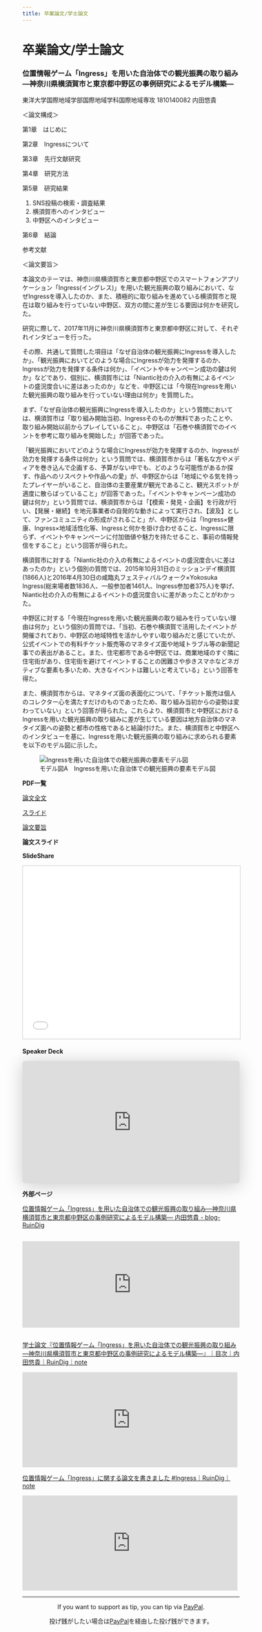 ```yaml
---
title: 卒業論文/学士論文
---
```


# 卒業論文/学士論文

### 位置情報ゲーム「Ingress」を用いた自治体での観光振興の取り組み―神奈川県横須賀市と東京都中野区の事例研究によるモデル構築―

東洋大学国際地域学部国際地域学科国際地域専攻 1810140082 内田悠貴

＜論文構成＞

第1章　はじめに

第2章　Ingressについて

第3章　先行文献研究

第4章　研究方法

第5章　研究結果
1. SNS投稿の検索・調査結果
2. 横須賀市へのインタビュー
3. 中野区へのインタビュー

第6章　結論

参考文献

＜論文要旨＞

本論文のテーマは、神奈川県横須賀市と東京都中野区でのスマートフォンアプリケーション「Ingress(イングレス)」を用いた観光振興の取り組みにおいて、なぜIngressを導入したのか、また、積極的に取り組みを進めている横須賀市と現在は取り組みを行っていない中野区、双方の間に差が生じる要因は何かを研究した。

研究に際して、2017年11月に神奈川県横須賀市と東京都中野区に対して、それぞれインタビューを行った。

その際、共通して質問した項目は「なぜ自治体の観光振興にIngressを導入したか」、「観光振興においてどのような場合にIngressが効力を発揮するのか、Ingressが効力を発揮する条件は何か」、「イベントやキャンペーン成功の鍵は何か」などであり、個別に、横須賀市には「Niantic社の介入の有無によるイベントの盛況度合いに差はあったのか」などを、中野区には「今現在Ingressを用いた観光振興の取り組みを行っていない理由は何か」を質問した。

まず、「なぜ自治体の観光振興にIngressを導入したのか」という質問においては、横須賀市は「取り組み開始当初、Ingressそのものが無料であったことや、取り組み開始以前からプレイしていること」、中野区は「石巻や横須賀でのイベントを参考に取り組みを開始した」が回答であった。

「観光振興においてどのような場合にIngressが効力を発揮するのか、Ingressが効力を発揮する条件は何か」という質問では、横須賀市からは「著名な方やメディアを巻き込んで企画する、予算がない中でも、どのような可能性があるか探す、作品へのリスペクトや作品への愛」が、中野区からは「地域にやる気を持ったプレイヤーがいること、自治体の主要産業が観光であること、観光スポットが適度に散らばっていること」が回答であった。「イベントやキャンペーン成功の鍵は何か」という質問では、横須賀市からは「【模索・発見・企画】を行政が行い、【発展・継続】を地元事業者の自発的な動きによって実行され、【波及】として、ファンコミュニティの形成がされること」が、中野区からは「Ingress×健康、Ingress×地域活性化等、Ingressと何かを掛け合わせること、Ingressに限らず、イベントやキャンペーンに付加価値や魅力を持たせること、事前の情報発信をすること」という回答が得られた。

横須賀市に対する「Niantic社の介入の有無によるイベントの盛況度合いに差はあったのか」という個別の質問では、2015年10月31日のミッションデイ横須賀(1866人)と2016年4月30日の咸臨丸フェスティバルウォーク×Yokosuka Ingress(総来場者数1836人、一般参加者1461人、Ingress参加者375人)を挙げ、Niantic社の介入の有無によるイベントの盛況度合いに差があったことがわかった。

中野区に対する「今現在Ingressを用いた観光振興の取り組みを行っていない理由は何か」という個別の質問では、「当初、石巻や横須賀で活用したイベントが開催されており、中野区の地域特性を活かしやすい取り組みだと感じていたが、公式イベントでの有料チケット販売等のマネタイズ面や地域トラブル等の新聞記事での表出があること。また、住宅都市である中野区では、商業地域のすぐ隣に住宅街があり、住宅街を避けてイベントすることの困難さや歩きスマホなどネガティブな要素も多いため、大きなイベントは難しいと考えている」という回答を得た。

また、横須賀市からは、マネタイズ面の表面化について、「チケット販売は個人のコレクター心を満たすだけのものであったため、取り組み当初からの姿勢は変わっていない」という回答が得られた。これらより、横須賀市と中野区におけるIngressを用いた観光振興の取り組みに差が生じている要因は地方自治体のマネタイズ面への姿勢と都市の性格であると結論付けた。また、横須賀市と中野区へのインタビューを基に、Ingressを用いた観光振興の取り組みに求められる要素を以下のモデル図に示した。

<figure><img src="https://user-images.githubusercontent.com/20723919/114301235-f3f19a80-9afe-11eb-93c4-626cd9bc3971.jpg" alt="Ingressを用いた自治体での観光振興の要素モデル図" loading="lazy"><figcaption>モデル図A　Ingressを用いた自治体での観光振興の要素モデル図</figcaption></figure>

<strong>PDF一覧</strong>

[論文全文](https://ruindig.github.io/files/Full-text_JA_RuinDig-YukiUchida_graduate-thesis_Ingress-sightseeing.pdf)

[スライド](https://ruindig.github.io/files/Slide_JA_RuinDig-YukiUchida_graduate-thesis_Ingress-sightseeing.pdf)

[論文要旨](https://ruindig.github.io/files/Abstract_JA_RuinDig-YukiUchida_graduate-thesis_Ingress-sightseeing.pdf)

<strong>論文スライド</strong>

<strong>SlideShare</strong>

<iframe style="border: 1px solid #CCC; border-width: 1px; margin-bottom: 5px; max-width: 100%;" src="//www.slideshare.net/slideshow/embed_code/key/ySnsvZXSBMd6w2" width="600" height="400" frameborder="0" marginwidth="0" marginheight="0" scrolling="no" allowfullscreen=""></iframe>

<strong>Speaker Deck</strong>

<iframe class="speakerdeck-iframe" frameborder="0" src="https://speakerdeck.com/player/201af9e84890449b8440b09a8c6846ae" title="位置情報ゲーム「Ingress」を用いた自治体での観光振興の取り組み―神奈川県横須賀市と東京都中野区の事例研究によるモデル構築― 内田悠貴" allowfullscreen="true" style="border: 0px; background: padding-box padding-box rgba(0, 0, 0, 0.1); margin: 0px; padding: 0px; border-radius: 6px; box-shadow: rgba(0, 0, 0, 0.2) 0px 5px 40px; width: 100%; height: auto; aspect-ratio: 560 / 314;" data-ratio="1.78343949044586"></iframe>

<strong>外部ページ</strong>

[位置情報ゲーム「Ingress」を用いた自治体での観光振興の取り組み―神奈川県横須賀市と東京都中野区の事例研究によるモデル構築― 内田悠貴 - blog-RuinDig](https://ruindig.hatenablog.jp/entry/ingress/rd-yu-graduate-thesis)
<p><iframe class="hatenablogcard" style="width:100%;height:200px;margin:15px 0;max-width:680px;" title="位置情報ゲーム「Ingress」を用いた自治体での観光振興の取り組み―神奈川県横須賀市と東京都中野区の事例研究によるモデル構築― 内田悠貴 - blog-RuinDig" src="https://hatenablog-parts.com/embed?url=https://ruindig.hatenablog.jp/entry/ingress/rd-yu-graduate-thesis" frameborder="0" scrolling="no"></iframe></p>

[学士論文『位置情報ゲーム「Ingress」を用いた自治体での観光振興の取り組み—神奈川県横須賀市と東京都中野区の事例研究によるモデル構築—』｜目次｜内田悠貴｜RuinDig｜note](https://note.com/ruindig/n/n78b0c3112584)
<p><iframe class="note-embed" src="https://note.com/embed/notes/n78b0c3112584" style="border: 0; display: block; max-width: 99%; width: 600px; padding: 0px; margin: 10px 0px; position: static; visibility: visible;" height="220"></iframe><script async src="https://note.com/scripts/embed.js" charset="utf-8"></script></p>

[位置情報ゲーム「Ingress」に関する論文を書きました #Ingress｜RuinDig｜note](https://note.com/ruindig/n/nf0b11ff38123)
<p><iframe class="note-embed" src="https://note.com/embed/notes/nf0b11ff38123" style="border: 0; display: block; max-width: 99%; width: 600px; padding: 0px; margin: 10px 0px; position: static; visibility: visible;" height="220"></iframe><script async src="https://note.com/scripts/embed.js" charset="utf-8"></script></p>

<hr>

<div style="text-align:center"><p>If you want to support as tip, you can tip via <a href="https://paypal.me/ruindig">PayPal</a>.</p></div>

<div style="text-align:center"><p>投げ銭がしたい場合は<a href="https://paypal.me/ruindig">PayPal</a>を経由した投げ銭ができます。</p></div>

<script src="https://codoc.jp/js/cms.js" data-css="blue" data-usercode="c9TQJjS1dA" charset="UTF-8" defer></script><div id="codoc-entry-8FY1GS5i0A" class="codoc-entries" data-without-body="1" data-support-button-text="RuinDigに100円から投げ銭/Tip from 100JPY" data-show-like="0" data-show-about-codoc="0" data-support-message="よろしければここから投げ銭ができます。ブログと写真と動画の活力になります。Tip here will be energy for blog, photos and videos."></div>
